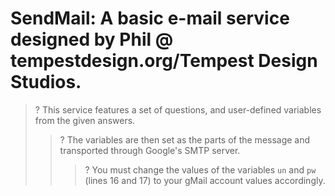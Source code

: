# SendMail: A basic e-mail service designed by Phil @ tempestdesign.org/Tempest Design Studios.

> ? This service features a set of questions, and user-defined variables from the given answers.
>> ? The variables are then set as the parts of the message and transported through Google's SMTP server.
>>> ? You must change the values of the variables `un` and `pw` (lines 16 and 17) to your gMail account values accordingly.
